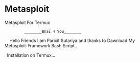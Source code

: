 # Metasploit
Metasploit For Termux




             ________Bhai 4 You________

   
    
 Hello Friends I am Parixit Sutariya and thanks to Dawnload My Metasploit-Framework Bash Script..

 
Installation on Termux...

